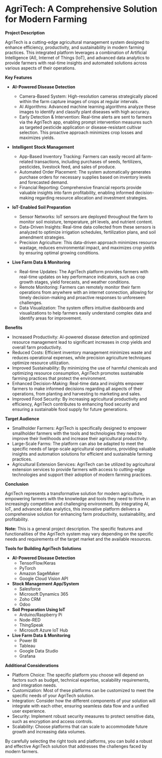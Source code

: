 # AgriTech: A Comprehensive Solution for Modern Farming

**Project Description**

AgriTech is a cutting-edge agricultural management system designed to enhance efficiency, productivity, and sustainability in modern farming practices. This integrated platform leverages a combination of Artificial Intelligence (AI), Internet of Things (IoT), and advanced data analytics to provide farmers with real-time insights and automated solutions across various aspects of their operations.

**Key Features**

* **AI-Powered Disease Detection**
    * Camera-Based System: High-resolution cameras strategically placed within the farm capture images of crops at regular intervals.
    * AI Algorithms: Advanced machine learning algorithms analyze these images to identify and classify plant diseases with high accuracy. 
    * Early Detection & Intervention: Real-time alerts are sent to farmers via the AgriTech app, enabling prompt intervention measures such as targeted pesticide application or disease-resistant cultivar selection. This proactive approach minimizes crop losses and maximizes yields.

* **Intelligent Stock Management**
    * App-Based Inventory Tracking: Farmers can easily record all farm-related transactions, including purchases of seeds, fertilizers, pesticides, livestock feed, and sales of produce.
    * Automated Order Placement: The system automatically generates purchase orders for necessary supplies based on inventory levels and forecasted demand.
    * Financial Reporting: Comprehensive financial reports provide valuable insights into farm profitability, enabling informed decision-making regarding resource allocation and investment strategies.

* **IoT-Enabled Soil Preparation**
    * Sensor Networks: IoT sensors are deployed throughout the farm to monitor soil moisture, temperature, pH levels, and nutrient content. 
    * Data-Driven Insights: Real-time data collected from these sensors is analyzed to optimize irrigation schedules, fertilization plans, and soil amendment strategies.
    * Precision Agriculture: This data-driven approach minimizes resource wastage, reduces environmental impact, and maximizes crop yields by ensuring optimal growing conditions.

* **Live Farm Data & Monitoring**
    * Real-time Updates: The AgriTech platform provides farmers with real-time updates on key performance indicators, such as crop growth stages, yield forecasts, and weather conditions.
    * Remote Monitoring: Farmers can remotely monitor their farm operations from anywhere with an internet connection, allowing for timely decision-making and proactive responses to unforeseen challenges.
    * Data Visualization: The system offers intuitive dashboards and visualizations to help farmers easily understand complex data and identify areas for improvement.

**Benefits**

* Increased Productivity: AI-powered disease detection and optimized resource management lead to significant increases in crop yields and overall farm productivity.
* Reduced Costs: Efficient inventory management minimizes waste and reduces operational expenses, while precision agriculture techniques optimize resource utilization.
* Improved Sustainability: By minimizing the use of harmful chemicals and optimizing resource consumption, AgriTech promotes sustainable farming practices that protect the environment.
* Enhanced Decision-Making: Real-time data and insights empower farmers to make informed decisions regarding all aspects of their operations, from planting and harvesting to marketing and sales.
* Improved Food Security: By increasing agricultural productivity and efficiency, AgriTech contributes to enhancing food security and ensuring a sustainable food supply for future generations.

**Target Audience**

* Smallholder Farmers: AgriTech is specifically designed to empower smallholder farmers with the tools and technologies they need to improve their livelihoods and increase their agricultural productivity.
* Large-Scale Farms: The platform can also be adapted to meet the specific needs of large-scale agricultural operations, providing valuable insights and automation solutions for efficient and sustainable farming practices.
* Agricultural Extension Services: AgriTech can be utilized by agricultural extension services to provide farmers with access to cutting-edge technologies and support their adoption of modern farming practices.

**Conclusion**

AgriTech represents a transformative solution for modern agriculture, empowering farmers with the knowledge and tools they need to thrive in an increasingly competitive and challenging environment. By integrating AI, IoT, and advanced data analytics, this innovative platform delivers a comprehensive solution for enhancing farm productivity, sustainability, and profitability.

**Note:** This is a general project description. The specific features and functionalities of the AgriTech system may vary depending on the specific needs and requirements of the target market and the available resources.

**Tools for Building AgriTech Solutions**

* **AI-Powered Disease Detection**
    * TensorFlow/Keras
    * PyTorch
    * Amazon SageMaker
    * Google Cloud Vision API 
* **Stock Management App/System**
    * Salesforce
    * Microsoft Dynamics 365
    * Zoho CRM
    * Odoo
* **Soil Preparation Using IoT**
    * Arduino/Raspberry Pi
    * Node-RED
    * ThingSpeak
    * Microsoft Azure IoT Hub
* **Live Farm Data & Monitoring**
    * Power BI
    * Tableau
    * Google Data Studio
    * Grafana

**Additional Considerations**

* Platform Choice: The specific platform you choose will depend on factors such as budget, technical expertise, scalability requirements, and integration needs.
* Customization: Most of these platforms can be customized to meet the specific needs of your AgriTech solution.
* Integration: Consider how the different components of your solution will integrate with each other, ensuring seamless data flow and a unified user experience.
* Security: Implement robust security measures to protect sensitive data, such as encryption and access controls.
* Scalability: Choose platforms that can scale to accommodate future growth and increasing data volumes.

By carefully selecting the right tools and platforms, you can build a robust and effective AgriTech solution that addresses the challenges faced by modern farmers.
